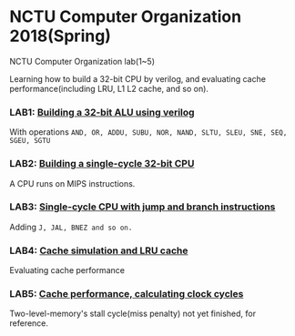 # NCTU Computer Organization 2018(Spring)
NCTU Computer Organization lab(1~5)

Learning how to build a 32-bit CPU by verilog, and evaluating cache performance(including LRU, L1 L2 cache, and so on).

### LAB1: [Building a 32-bit ALU using verilog](https://github.com/scdsr/NCTU-CS-assignments/tree/master/CO_2018_Spring/LAB1)
With operations `AND, OR, ADDU, SUBU, NOR, NAND, SLTU, SLEU, SNE, SEQ, SGEU, SGTU`
### LAB2: [Building a single-cycle 32-bit CPU](https://github.com/scdsr/NCTU-CS-assignments/tree/master/CO_2018_Spring/LAB2)
A CPU runs on MIPS instructions.
### LAB3: [Single-cycle CPU with jump and branch instructions](https://github.com/scdsr/NCTU-CS-assignments/tree/master/CO_2018_Spring/LAB3)
Adding `J, JAL, BNEZ and so on.`
### LAB4: [Cache simulation and LRU cache](https://github.com/scdsr/NCTU-CS-assignments/tree/master/CO_2018_Spring/LAB4)
Evaluating cache performance
### LAB5: [Cache performance, calculating clock cycles](https://github.com/scdsr/NCTU-CS-assignments/tree/master/CO_2018_Spring/LAB5)
Two-level-memory's stall cycle(miss penalty) not yet finished, for reference.
